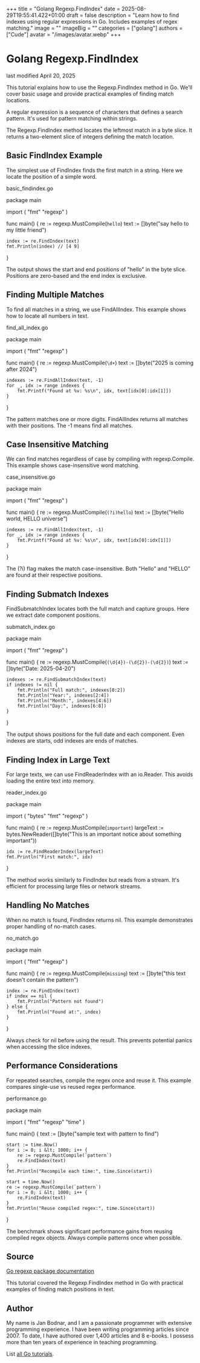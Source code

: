 +++
title = "Golang Regexp.FindIndex"
date = 2025-08-29T19:55:41.422+01:00
draft = false
description = "Learn how to find indexes using regular expressions in Go. Includes examples of regex matching."
image = ""
imageBig = ""
categories = ["golang"]
authors = ["Cude"]
avatar = "/images/avatar.webp"
+++

# Golang Regexp.FindIndex

last modified April 20, 2025

This tutorial explains how to use the Regexp.FindIndex method in Go.
We'll cover basic usage and provide practical examples of finding match locations.

A regular expression is a sequence of characters that defines a
search pattern. It's used for pattern matching within strings.

The Regexp.FindIndex method locates the leftmost match in a byte
slice. It returns a two-element slice of integers defining the match location.

## Basic FindIndex Example

The simplest use of FindIndex finds the first match in a string.
Here we locate the position of a simple word.

basic_findindex.go
  

package main

import (
    "fmt"
    "regexp"
)

func main() {
    re := regexp.MustCompile(`hello`)
    text := []byte("say hello to my little friend")
    
    index := re.FindIndex(text)
    fmt.Println(index) // [4 9]
}

The output shows the start and end positions of "hello" in the byte slice.
Positions are zero-based and the end index is exclusive.

## Finding Multiple Matches

To find all matches in a string, we use FindAllIndex. This example
shows how to locate all numbers in text.

find_all_index.go
  

package main

import (
    "fmt"
    "regexp"
)

func main() {
    re := regexp.MustCompile(`\d+`)
    text := []byte("2025 is coming after 2024")
    
    indexes := re.FindAllIndex(text, -1)
    for _, idx := range indexes {
        fmt.Printf("Found at %v: %s\n", idx, text[idx[0]:idx[1]])
    }
}

The pattern matches one or more digits. FindAllIndex returns all
matches with their positions. The -1 means find all matches.

## Case Insensitive Matching

We can find matches regardless of case by compiling with regexp.Compile.
This example shows case-insensitive word matching.

case_insensitive.go
  

package main

import (
    "fmt"
    "regexp"
)

func main() {
    re := regexp.MustCompile(`(?i)hello`)
    text := []byte("Hello world, HELLO universe")
    
    indexes := re.FindAllIndex(text, -1)
    for _, idx := range indexes {
        fmt.Printf("Found at %v: %s\n", idx, text[idx[0]:idx[1]])
    }
}

The (?i) flag makes the match case-insensitive. Both "Hello" and
"HELLO" are found at their respective positions.

## Finding Submatch Indexes

FindSubmatchIndex locates both the full match and capture groups.
Here we extract date component positions.

submatch_index.go
  

package main

import (
    "fmt"
    "regexp"
)

func main() {
    re := regexp.MustCompile(`(\d{4})-(\d{2})-(\d{2})`)
    text := []byte("Date: 2025-04-20")
    
    indexes := re.FindSubmatchIndex(text)
    if indexes != nil {
        fmt.Println("Full match:", indexes[0:2])
        fmt.Println("Year:", indexes[2:4])
        fmt.Println("Month:", indexes[4:6])
        fmt.Println("Day:", indexes[6:8])
    }
}

The output shows positions for the full date and each component. Even indexes are
starts, odd indexes are ends of matches.

## Finding Index in Large Text

For large texts, we can use FindReaderIndex with an io.Reader.
This avoids loading the entire text into memory.

reader_index.go
  

package main

import (
    "bytes"
    "fmt"
    "regexp"
)

func main() {
    re := regexp.MustCompile(`important`)
    largeText := bytes.NewReader([]byte("This is an important notice about something important"))
    
    idx := re.FindReaderIndex(largeText)
    fmt.Println("First match:", idx)
}

The method works similarly to FindIndex but reads from a stream.
It's efficient for processing large files or network streams.

## Handling No Matches

When no match is found, FindIndex returns nil. This
example demonstrates proper handling of no-match cases.

no_match.go
  

package main

import (
    "fmt"
    "regexp"
)

func main() {
    re := regexp.MustCompile(`missing`)
    text := []byte("this text doesn't contain the pattern")
    
    index := re.FindIndex(text)
    if index == nil {
        fmt.Println("Pattern not found")
    } else {
        fmt.Println("Found at:", index)
    }
}

Always check for nil before using the result. This prevents
potential panics when accessing the slice indexes.

## Performance Considerations

For repeated searches, compile the regex once and reuse it. This example
compares single-use vs reused regex performance.

performance.go
  

package main

import (
    "fmt"
    "regexp"
    "time"
)

func main() {
    text := []byte("sample text with pattern to find")
    
    start := time.Now()
    for i := 0; i &lt; 1000; i++ {
        re := regexp.MustCompile(`pattern`)
        re.FindIndex(text)
    }
    fmt.Println("Recompile each time:", time.Since(start))
    
    start = time.Now()
    re := regexp.MustCompile(`pattern`)
    for i := 0; i &lt; 1000; i++ {
        re.FindIndex(text)
    }
    fmt.Println("Reuse compiled regex:", time.Since(start))
}

The benchmark shows significant performance gains from reusing compiled regex
objects. Always compile patterns once when possible.

## Source

[Go regexp package documentation](https://pkg.go.dev/regexp)

This tutorial covered the Regexp.FindIndex method in Go with
practical examples of finding match positions in text.

## Author

My name is Jan Bodnar, and I am a passionate programmer with extensive
programming experience. I have been writing programming articles since 2007.
To date, I have authored over 1,400 articles and 8 e-books. I possess more
than ten years of experience in teaching programming.

List [all Go tutorials](/golang/).